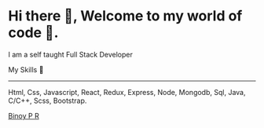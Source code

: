 # Hi there 👋, Welcome to my world of code 🤗.
I am a self taught Full Stack Developer

My Skills 🤹 <hr>
Html, Css, Javascript, React, Redux, Express, Node, Mongodb,
Sql, Java, C/C++, Scss, Bootstrap.


<div class="badge-base LI-profile-badge" data-locale="en_US" data-size="medium" data-theme="light" data-type="HORIZONTAL" data-vanity="binoi21" data-version="v1"><a class="badge-base__link LI-simple-link" href="https://in.linkedin.com/in/binoi21?trk=profile-badge">Binoy P R</a></div>
              


<!--
**binoipr/binoipr** is a ✨ _special_ ✨ repository because its `README.md` (this file) appears on your GitHub profile.

Here are some ideas to get you started:

- 🔭 I’m currently working on ...
- 🌱 I’m currently learning ...
- 👯 I’m looking to collaborate on ...
- 🤔 I’m looking for help with ...
- 💬 Ask me about ...
- 📫 How to reach me: ...
- 😄 Pronouns: ...
- ⚡ Fun fact: ...
-->
